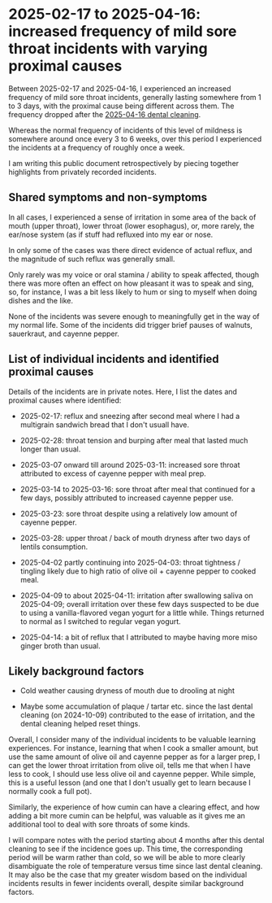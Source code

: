 # 2025-02-17 to 2025-04-16: increased frequency of mild sore throat incidents with varying proximal causes

Between 2025-02-17 and 2025-04-16, I experienced an increased
frequency of mild sore throat incidents, generally lasting somewhere
from 1 to 3 days, with the proximal cause being different across
them. The frequency dropped after the [2025-04-16 dental
cleaning](2025-04-16-dental-cleaning.md).

Whereas the normal frequency of incidents of this level of mildness is
somewhere around once every 3 to 6 weeks, over this period I
experienced the incidents at a frequency of roughly once a week.

I am writing this public document retrospectively by piecing together
highlights from privately recorded incidents.

## Shared symptoms and non-symptoms

In all cases, I experienced a sense of irritation in some area of the
back of mouth (upper throat), lower throat (lower esophagus), or, more
rarely, the ear/nose system (as if stuff had refluxed into my ear or
nose.

In only some of the cases was there direct evidence of actual reflux,
and the magnitude of such reflux was generally small.

Only rarely was my voice or oral stamina / ability to speak affected,
though there was more often an effect on how pleasant it was to speak
and sing, so, for instance, I was a bit less likely to hum or sing to
myself when doing dishes and the like.

None of the incidents was severe enough to meaningfully get in the way
of my normal life. Some of the incidents did trigger brief pauses of
walnuts, sauerkraut, and cayenne pepper.

## List of individual incidents and identified proximal causes

Details of the incidents are in private notes. Here, I list the dates
and proximal causes where identified:

* 2025-02-17: reflux and sneezing after second meal where I had a
  multigrain sandwich bread that I don't usuall have.

* 2025-02-28: throat tension and burping after meal that lasted much
  longer than usual.

* 2025-03-07 onward till around 2025-03-11: increased sore throat
  attributed to excess of cayenne pepper with meal prep.

* 2025-03-14 to 2025-03-16: sore throat after meal that continued for
  a few days, possibly attributed to increased cayenne pepper use.

* 2025-03-23: sore throat despite using a relatively low amount of
  cayenne pepper.

* 2025-03-28: upper throat / back of mouth dryness after two days of
  lentils consumption.

* 2025-04-02 partly continuing into 2025-04-03: throat tightness /
  tingling likely due to high ratio of olive oil + cayenne pepper to
  cooked meal.

* 2025-04-09 to about 2025-04-11: irritation after swallowing saliva
  on 2025-04-09; overall irritation over these few days suspected to
  be due to using a vanilla-flavored vegan yogurt for a little
  while. Things returned to normal as I switched to regular vegan
  yogurt.

* 2025-04-14: a bit of reflux that I attributed to maybe having more
  miso ginger broth than usual.

## Likely background factors

* Cold weather causing dryness of mouth due to drooling at night

* Maybe some accumulation of plaque / tartar etc. since the last
  dental cleaning (on 2024-10-09) contributed to the ease of
  irritation, and the dental cleaning helped reset things.

Overall, I consider many of the individual incidents to be valuable
learning experiences. For instance, learning that when I cook a
smaller amount, but use the same amount of olive oil and cayenne
pepper as for a larger prep, I can get the lower throat irritation
from olive oil, tells me that when I have less to cook, I should use
less olive oil and cayenne pepper. While simple, this is a useful
lesson (and one that I don't usually get to learn because I normally
cook a full pot).

Similarly, the experience of how cumin can have a clearing effect, and
how adding a bit more cumin can be helpful, was valuable as it gives
me an additional tool to deal with sore throats of some kinds.

I will compare notes with the period starting about 4 months after
this dental cleaning to see if the incidence goes up. This time, the
corresponding period will be warm rather than cold, so we will be able
to more clearly disambiguate the role of temperature versus time since
last dental cleaning. It may also be the case that my greater wisdom
based on the individual incidents results in fewer incidents overall,
despite similar background factors.
